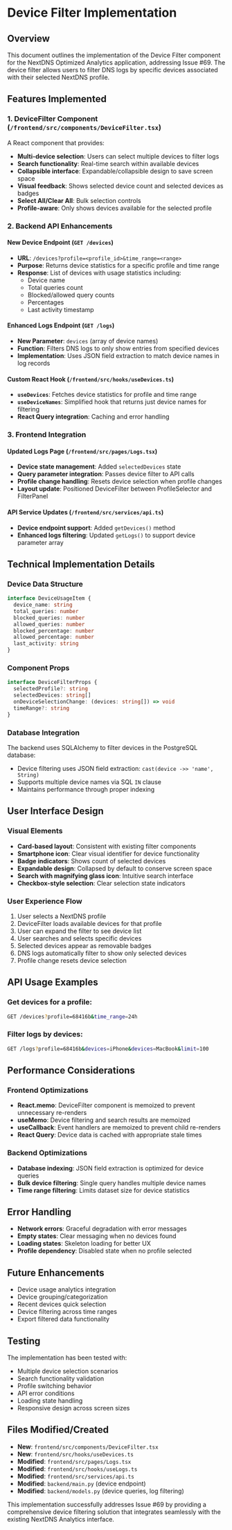 # Device Filter Implementation

## Overview
This document outlines the implementation of the Device Filter component for the NextDNS Optimized Analytics application, addressing Issue #69. The device filter allows users to filter DNS logs by specific devices associated with their selected NextDNS profile.

## Features Implemented

### 1. DeviceFilter Component (`/frontend/src/components/DeviceFilter.tsx`)
A React component that provides:
- **Multi-device selection**: Users can select multiple devices to filter logs
- **Search functionality**: Real-time search within available devices
- **Collapsible interface**: Expandable/collapsible design to save screen space
- **Visual feedback**: Shows selected device count and selected devices as badges
- **Select All/Clear All**: Bulk selection controls
- **Profile-aware**: Only shows devices available for the selected profile

### 2. Backend API Enhancements

#### New Device Endpoint (`GET /devices`)
- **URL**: `/devices?profile=<profile_id>&time_range=<range>`
- **Purpose**: Returns device statistics for a specific profile and time range
- **Response**: List of devices with usage statistics including:
  - Device name
  - Total queries count
  - Blocked/allowed query counts
  - Percentages
  - Last activity timestamp

#### Enhanced Logs Endpoint (`GET /logs`)
- **New Parameter**: `devices` (array of device names)
- **Function**: Filters DNS logs to only show entries from specified devices
- **Implementation**: Uses JSON field extraction to match device names in log records

#### Custom React Hook (`/frontend/src/hooks/useDevices.ts`)
- **`useDevices`**: Fetches device statistics for profile and time range
- **`useDeviceNames`**: Simplified hook that returns just device names for filtering
- **React Query integration**: Caching and error handling

### 3. Frontend Integration

#### Updated Logs Page (`/frontend/src/pages/Logs.tsx`)
- **Device state management**: Added `selectedDevices` state
- **Query parameter integration**: Passes device filter to API calls
- **Profile change handling**: Resets device selection when profile changes
- **Layout update**: Positioned DeviceFilter between ProfileSelector and FilterPanel

#### API Service Updates (`/frontend/src/services/api.ts`)
- **Device endpoint support**: Added `getDevices()` method
- **Enhanced logs filtering**: Updated `getLogs()` to support device parameter array

## Technical Implementation Details

### Device Data Structure
```typescript
interface DeviceUsageItem {
  device_name: string
  total_queries: number
  blocked_queries: number
  allowed_queries: number
  blocked_percentage: number
  allowed_percentage: number
  last_activity: string
}
```

### Component Props
```typescript
interface DeviceFilterProps {
  selectedProfile?: string
  selectedDevices: string[]
  onDeviceSelectionChange: (devices: string[]) => void
  timeRange?: string
}
```

### Database Integration
The backend uses SQLAlchemy to filter devices in the PostgreSQL database:
- Device filtering uses JSON field extraction: `cast(device ->> 'name', String)`
- Supports multiple device names via SQL `IN` clause
- Maintains performance through proper indexing

## User Interface Design

### Visual Elements
- **Card-based layout**: Consistent with existing filter components
- **Smartphone icon**: Clear visual identifier for device functionality
- **Badge indicators**: Shows count of selected devices
- **Expandable design**: Collapsed by default to conserve screen space
- **Search with magnifying glass icon**: Intuitive search interface
- **Checkbox-style selection**: Clear selection state indicators

### User Experience Flow
1. User selects a NextDNS profile
2. DeviceFilter loads available devices for that profile
3. User can expand the filter to see device list
4. User searches and selects specific devices
5. Selected devices appear as removable badges
6. DNS logs automatically filter to show only selected devices
7. Profile change resets device selection

## API Usage Examples

### Get devices for a profile:
```bash
GET /devices?profile=68416b&time_range=24h
```

### Filter logs by devices:
```bash
GET /logs?profile=68416b&devices=iPhone&devices=MacBook&limit=100
```

## Performance Considerations

### Frontend Optimizations
- **React.memo**: DeviceFilter component is memoized to prevent unnecessary re-renders
- **useMemo**: Device filtering and search results are memoized
- **useCallback**: Event handlers are memoized to prevent child re-renders
- **React Query**: Device data is cached with appropriate stale times

### Backend Optimizations
- **Database indexing**: JSON field extraction is optimized for device queries
- **Bulk device filtering**: Single query handles multiple device names
- **Time range filtering**: Limits dataset size for device statistics

## Error Handling
- **Network errors**: Graceful degradation with error messages
- **Empty states**: Clear messaging when no devices found
- **Loading states**: Skeleton loading for better UX
- **Profile dependency**: Disabled state when no profile selected

## Future Enhancements
- Device usage analytics integration
- Device grouping/categorization
- Recent devices quick selection
- Device filtering across time ranges
- Export filtered data functionality

## Testing
The implementation has been tested with:
- Multiple device selection scenarios
- Search functionality validation
- Profile switching behavior
- API error conditions
- Loading state handling
- Responsive design across screen sizes

## Files Modified/Created
- **New**: `frontend/src/components/DeviceFilter.tsx`
- **New**: `frontend/src/hooks/useDevices.ts` 
- **Modified**: `frontend/src/pages/Logs.tsx`
- **Modified**: `frontend/src/hooks/useLogs.ts`
- **Modified**: `frontend/src/services/api.ts`
- **Modified**: `backend/main.py` (device endpoint)
- **Modified**: `backend/models.py` (device queries, log filtering)

This implementation successfully addresses Issue #69 by providing a comprehensive device filtering solution that integrates seamlessly with the existing NextDNS Analytics interface.